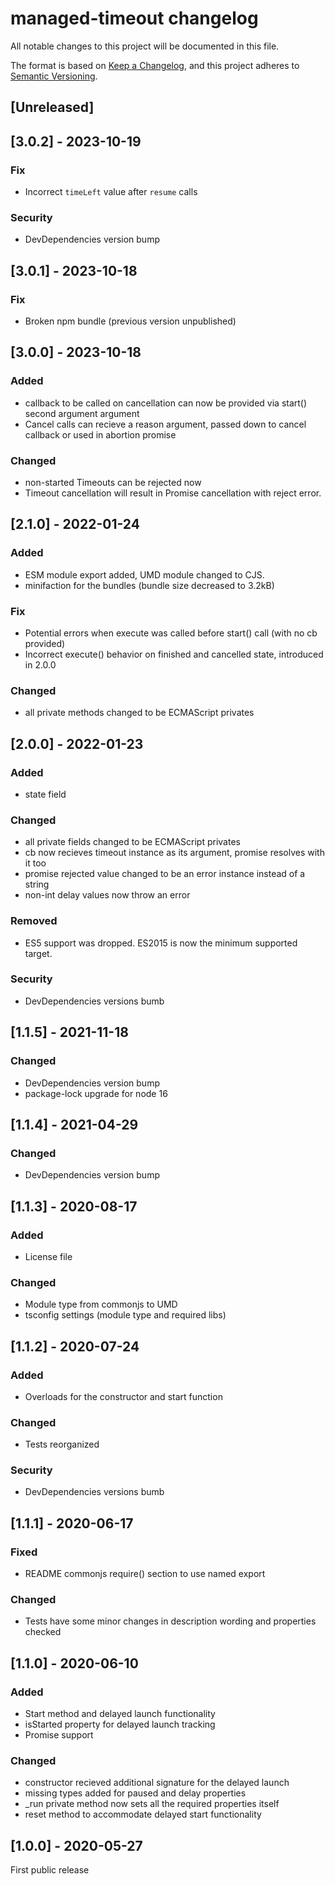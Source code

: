 # managed-timeout changelog

All notable changes to this project will be documented in this file.

The format is based on [Keep a Changelog](https://keepachangelog.com/en/1.0.0/),
and this project adheres to [Semantic Versioning](https://semver.org/spec/v2.0.0.html).

## [Unreleased]

## [3.0.2] - 2023-10-19
### Fix
- Incorrect `timeLeft` value after `resume` calls 
### Security
- DevDependencies version bump 

## [3.0.1] - 2023-10-18
### Fix
- Broken npm bundle (previous version unpublished)

## [3.0.0] - 2023-10-18
### Added
- callback to be called on cancellation can now be provided via start()
  second argument argument
- Cancel calls can recieve a reason argument, passed down to cancel callback or
  used in abortion promise
### Changed
- non-started Timeouts can be rejected now
- Timeout cancellation will result in Promise cancellation with reject error.

## [2.1.0] - 2022-01-24
### Added
- ESM module export added, UMD module changed to CJS.
- minifaction for the bundles (bundle size decreased to 3.2kB)
### Fix
- Potential errors when execute was called before start() call (with no cb provided)
- Incorrect execute() behavior on finished and cancelled state, introduced in 2.0.0
### Changed
- all private methods changed to be ECMAScript privates

## [2.0.0] - 2022-01-23
### Added
- state field
### Changed
- all private fields changed to be ECMAScript privates
- cb now recieves timeout instance as its argument, promise resolves with it too
- promise rejected value changed to be an error instance instead of a string
- non-int delay values now throw an error
### Removed
- ES5 support was dropped. ES2015 is now the minimum supported target.
### Security
- DevDependencies versions bumb

## [1.1.5] - 2021-11-18
### Changed
- DevDependencies version bump
- package-lock upgrade for node 16
## [1.1.4] - 2021-04-29
### Changed
- DevDependencies version bump
## [1.1.3] - 2020-08-17
### Added
- License file
### Changed
- Module type from commonjs to UMD
- tsconfig settings (module type and required libs)

## [1.1.2] - 2020-07-24
### Added
- Overloads for the constructor and start function
### Changed
- Tests reorganized
### Security
- DevDependencies versions bumb

## [1.1.1] - 2020-06-17
### Fixed
- README commonjs require() section to use named export
### Changed
- Tests have some minor changes in description wording and properties checked

## [1.1.0] - 2020-06-10
### Added
- Start method and delayed launch functionality
- isStarted property for delayed launch tracking
- Promise support
### Changed
- constructor recieved additional signature for the delayed launch
- missing types added for paused and delay properties
- _run private method now sets all the required properties itself
- reset method to accommodate delayed start functionality

## [1.0.0] - 2020-05-27
First public release